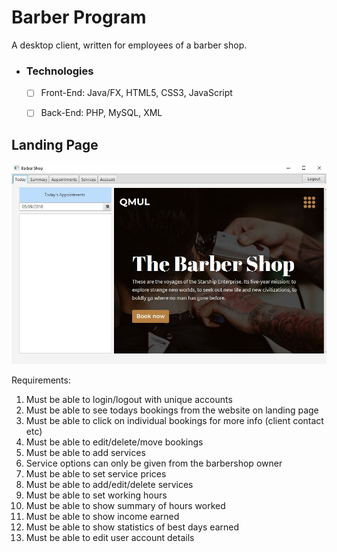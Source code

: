 # Barber Program

A desktop client, written for employees of a barber shop. 

- ### Technologies
	- [ ] Front-End: Java/FX, HTML5, CSS3, JavaScript
	- [ ] Back-End: PHP, MySQL, XML


## Landing Page

![Main](https://github.com/shivom2k/BarberShop/blob/main/main.JPG)


Requirements:
1. Must be able to login/logout with unique accounts
2. Must be able to see todays bookings from the website on landing page
3. Must be able to click on individual bookings for more info (client contact etc)
4. Must be able to edit/delete/move bookings 
5. Must be able to add services
6. Service options can only be given from the barbershop owner
7. Must be able to set service prices
8. Must be able to add/edit/delete services
9. Must be able to set working hours
10. Must be able to show summary of hours worked
11. Must be able to show income earned
12. Must be able to show statistics of best days earned
13. Must be able to edit user account details
